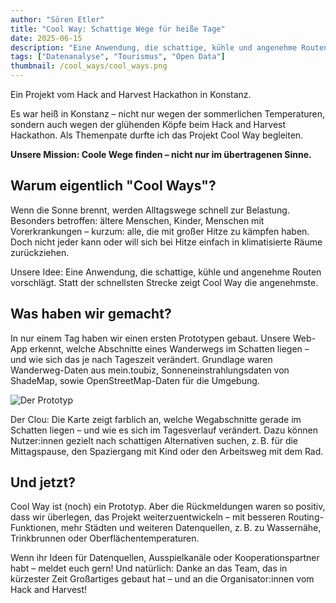 ```yaml
---
author: "Sören Etler"
title: "Cool Way: Schattige Wege für heiße Tage"
date: 2025-06-15
description: "Eine Anwendung, die schattige, kühle und angenehme Routen vorschlägt. Statt der schnellsten Strecke zeigt Cool Way die angenehmste."
tags: ["Datenanalyse", "Tourismus", "Open Data"]
thumbnail: /cool_ways/cool_ways.png
---
```


Ein Projekt vom Hack and Harvest Hackathon in Konstanz.

Es war heiß in Konstanz – nicht nur wegen der sommerlichen Temperaturen, sondern auch wegen der glühenden Köpfe beim Hack and Harvest Hackathon. Als Themenpate durfte ich das Projekt Cool Way begleiten.

**Unsere Mission: Coole Wege finden – nicht nur im übertragenen Sinne.**

## Warum eigentlich "Cool Ways"?
Wenn die Sonne brennt, werden Alltagswege schnell zur Belastung. Besonders betroffen: ältere Menschen, Kinder, Menschen mit Vorerkrankungen – kurzum: alle, die mit großer Hitze zu kämpfen haben. Doch nicht jeder kann oder will sich bei Hitze einfach in klimatisierte Räume zurückziehen.

Unsere Idee: Eine Anwendung, die schattige, kühle und angenehme Routen vorschlägt. Statt der schnellsten Strecke zeigt Cool Way die angenehmste.

## Was haben wir gemacht?
In nur einem Tag haben wir einen ersten Prototypen gebaut. Unsere Web-App erkennt, welche Abschnitte eines Wanderwegs im Schatten liegen – und wie sich das je nach Tageszeit verändert. Grundlage waren Wanderweg-Daten aus mein.toubiz, Sonneneinstrahlungsdaten von ShadeMap, sowie OpenStreetMap-Daten für die Umgebung.

![Der Prototyp](/cool_ways/prototyp_cool_ways.jpeg)

Der Clou: Die Karte zeigt farblich an, welche Wegabschnitte gerade im Schatten liegen – und wie es sich im Tagesverlauf verändert. Dazu können Nutzer:innen gezielt nach schattigen Alternativen suchen, z. B. für die Mittagspause, den Spaziergang mit Kind oder den Arbeitsweg mit dem Rad.

## Und jetzt?
Cool Way ist (noch) ein Prototyp. Aber die Rückmeldungen waren so positiv, dass wir überlegen, das Projekt weiterzuentwickeln – mit besseren Routing-Funktionen, mehr Städten und weiteren Datenquellen, z. B. zu Wassernähe, Trinkbrunnen oder Oberflächentemperaturen.

Wenn ihr Ideen für Datenquellen, Ausspielkanäle oder Kooperationspartner habt – meldet euch gern!
Und natürlich: Danke an das Team, das in kürzester Zeit Großartiges gebaut hat – und an die Organisator:innen vom Hack and Harvest!